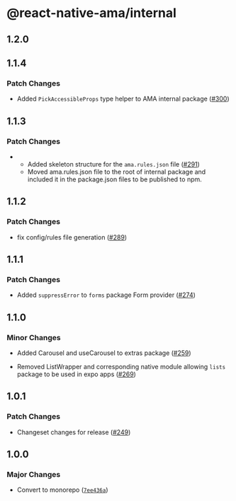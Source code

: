 # @react-native-ama/internal

## 1.2.0

## 1.1.4

### Patch Changes

- Added `PickAccessibleProps` type helper to AMA internal package ([#300](https://github.com/FormidableLabs/react-native-ama/pull/300))

## 1.1.3

### Patch Changes

- - Added skeleton structure for the `ama.rules.json` file ([#291](https://github.com/FormidableLabs/react-native-ama/pull/291))
  - Moved ama.rules.json file to the root of internal package and included it in the package.json files to be published to npm.

## 1.1.2

### Patch Changes

- fix config/rules file generation ([#289](https://github.com/FormidableLabs/react-native-ama/pull/289))

## 1.1.1

### Patch Changes

- Added `suppressError` to `forms` package Form provider ([#274](https://github.com/FormidableLabs/react-native-ama/pull/274))

## 1.1.0

### Minor Changes

- Added Carousel and useCarousel to extras package ([#259](https://github.com/FormidableLabs/react-native-ama/pull/259))

- Removed ListWrapper and corresponding native module allowing `lists` package to be used in expo apps ([#269](https://github.com/FormidableLabs/react-native-ama/pull/269))

## 1.0.1

### Patch Changes

- Changeset changes for release ([#249](https://github.com/FormidableLabs/react-native-ama/pull/249))

## 1.0.0

### Major Changes

- Convert to monorepo ([`7ee436a`](https://github.com/FormidableLabs/react-native-ama/commit/7ee436a6c6cce5b68ed265d434890e9c854b24e3))
